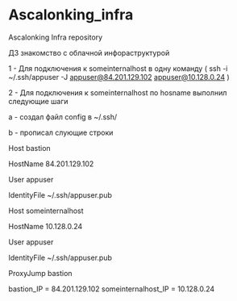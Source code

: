 # Ascalonking_infra
Ascalonking Infra repository

ДЗ знакомство с облачной инфораструктурой 




1 - Для подключения к someinternalhost в одну команду ( ssh -i ~/.ssh/appuser -J appuser@84.201.129.102 appuser@10.128.0.24 )

2 - Для подключения к someinternalhost по hosname выполнил следующие шаги

 a - создал файл config в ~/.ssh/ 

 b - прописал слующие строки

Host bastion

HostName 84.201.129.102

User appuser

IdentityFile ~/.ssh/appuser.pub




Host someinternalhost

HostName 10.128.0.24

User appuser

IdentityFile ~/.ssh/appuser.pub

ProxyJump bastion 

bastion_IP = 84.201.129.102
someinternalhost_IP = 10.128.0.24
